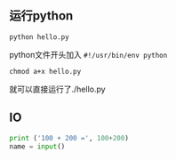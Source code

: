 ## 运行python
```shell
python hello.py
```
python文件开头加入 `#!/usr/bin/env python`

```shell
chmod a+x hello.py
``` 
就可以直接运行了./hello.py

## IO
```python
print ('100 + 200 =', 100+200)
name = input()
```
